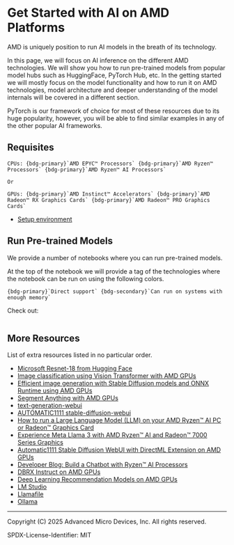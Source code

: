 # Get Started with AI on AMD Platforms

AMD is uniquely position to run AI models in the breath of its technology.

In this page, we will focus on AI inference on the different AMD technologies.
We will show you how to run pre-trained models from popular model hubs such as
HuggingFace, PyTorch Hub, etc. In the getting started we will mostly focus on
the model functionality and how to run it on AMD technologies, model architecture
and deeper understanding of the model internals will be covered in a different
section.

PyTorch is our framework of choice for most of these resources due to its huge
popularity, however, you will be able to find similar examples in any of the
other popular AI frameworks.

## Requisites

```{card}
CPUs: {bdg-primary}`AMD EPYC™ Processors` {bdg-primary}`AMD Ryzen™ Processors` {bdg-primary}`AMD Ryzen™ AI Processors`

Or

GPUs: {bdg-primary}`AMD Instinct™ Accelerators` {bdg-primary}`AMD Radeon™ RX Graphics Cards` {bdg-primary}`AMD Radeon™ PRO Graphics Cards`
```

- [Setup environment](env/env.md)

## Run Pre-trained Models

We provide a number of notebooks where you can run pre-trained models.

At the top of the notebook we will provide a tag of the technologies where the
notebook can be run on using the following colors.

```{card}
{bdg-primary}`Direct support` {bdg-secondary}`Can run on systems with enough memory`
```

Check out:

```{tableofcontents}
```

## More Resources

List of extra resources listed in no particular order.

- [Microsoft Resnet-18 from Hugging Face](https://huggingface.co/microsoft/resnet-18)
- [Image classification using Vision Transformer with AMD GPUs](https://rocm.blogs.amd.com/artificial-intelligence/vit-inference/README.html)
- [Efficient image generation with Stable Diffusion models and ONNX Runtime using AMD GPUs](https://rocm.blogs.amd.com/artificial-intelligence/stable-diffusion-onnx-runtime/README.html)
- [Segment Anything with AMD GPUs](https://rocm.blogs.amd.com/artificial-intelligence/segment-anything/README.html)
- [text-generation-webui](https://github.com/oobabooga/text-generation-webui)
- [AUTOMATIC1111 stable-diffusion-webui](https://github.com/AUTOMATIC1111/stable-diffusion-webui)
- [How to run a Large Language Model (LLM) on your AMD Ryzen™ AI PC or Radeon™ Graphics Card](https://community.amd.com/t5/ai/how-to-run-a-large-language-model-llm-on-your-amd-ryzen-ai-pc-or/ba-p/670709)
- [Experience Meta Llama 3 with AMD Ryzen™ AI and Radeon™ 7000 Series Graphics](https://community.amd.com/t5/ai/experience-meta-llama-3-with-amd-ryzen-ai-and-radeon-7000-series/ba-p/680061)
- [Automatic1111 Stable Diffusion WebUI with DirectML Extension on AMD GPUs](https://community.amd.com/t5/ai/how-to-automatic1111-stable-diffusion-webui-with-directml/ba-p/649027)
- [Developer Blog: Build a Chatbot with Ryzen™ AI Processors](https://community.amd.com/t5/ai/developer-blog-build-a-chatbot-with-ryzen-ai-processors/ba-p/680693)
- [DBRX Instruct on AMD GPUs](https://rocm.blogs.amd.com/artificial-intelligence/dbrx/README.html)
- [Deep Learning Recommendation Models on AMD GPUs](https://rocm.blogs.amd.com/artificial-intelligence/dlrm/README.html)
- [LM Studio](https://lmstudio.ai/)
- [Llamafile](https://github.com/Mozilla-Ocho/llamafile)
- [Ollama](https://www.ollama.com/)

----------
Copyright (C) 2025 Advanced Micro Devices, Inc. All rights reserved.

SPDX-License-Identifier: MIT